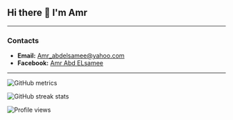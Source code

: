 ## Hi there 👋 I'm Amr
---

### Contacts
- **Email:** Amr_abdelsamee@yahoo.com
- **Facebook:** [Amr Abd ELsamee](https://www.facebook.com/Amr.Abdelsame3/)

---

![GitHub metrics](https://metrics.lecoq.io/Amr-abdelsamee)  

![GitHub streak stats](https://github-readme-streak-stats.herokuapp.com/?user=Amr-abdelsamee)  

![Profile views](https://gpvc.arturio.dev/Amr-abdelsamee)  
